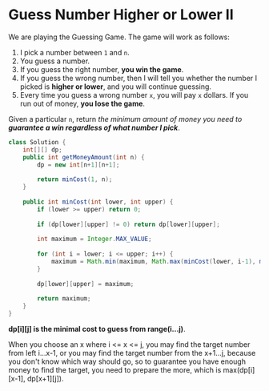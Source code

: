 # Guess Number Higher or Lower II

We are playing the Guessing Game. The game will work as follows:

1. I pick a number between `1` and `n`.
2. You guess a number.
3. If you guess the right number, **you win the game**.
4. If you guess the wrong number, then I will tell you whether the number I picked is **higher or lower**, and you will continue guessing.
5. Every time you guess a wrong number `x`, you will pay `x` dollars. If you run out of money, **you lose the game**.

Given a particular `n`, return _the minimum amount of money you need to **guarantee a win regardless of what number I pick**_.



```java
class Solution {
    int[][] dp;
    public int getMoneyAmount(int n) {
        dp = new int[n+1][n+1];
        
        return minCost(1, n);
    }
    
    public int minCost(int lower, int upper) {
        if (lower >= upper) return 0;
        
        if (dp[lower][upper] != 0) return dp[lower][upper];
        
        int maximum = Integer.MAX_VALUE;
        
        for (int i = lower; i <= upper; i++) {
            maximum = Math.min(maximum, Math.max(minCost(lower, i-1), minCost(i+1, upper)) + i);
        }
        
        dp[lower][upper] = maximum;
        
        return maximum;
    }
}
```

**dp\[i\]\[j\] is the minimal cost to guess from range\(i...j\)**. 

When you choose an x where i &lt;= x &lt;= j, you may find the target number from left i...x-1, or you may find the target number from the x+1...j, because you don't know which way should go, so to guarantee you have enough money to find the target, you need to prepare the more, which is max\(dp\[i\]\[x-1\], dp\[x+1\]\[j\]\).

